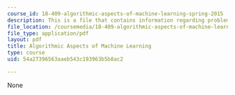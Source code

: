 ```yaml
---
course_id: 18-409-algorithmic-aspects-of-machine-learning-spring-2015
description: This is a file that contains information regarding problem set 2.
file_location: /coursemedia/18-409-algorithmic-aspects-of-machine-learning-spring-2015/54a27396563aaeb543c193963b5b8ac2_MIT18_409S15_pset_2.pdf
file_type: application/pdf
layout: pdf
title: Algorithmic Aspects of Machine Learning
type: course
uid: 54a27396563aaeb543c193963b5b8ac2

---
```

None